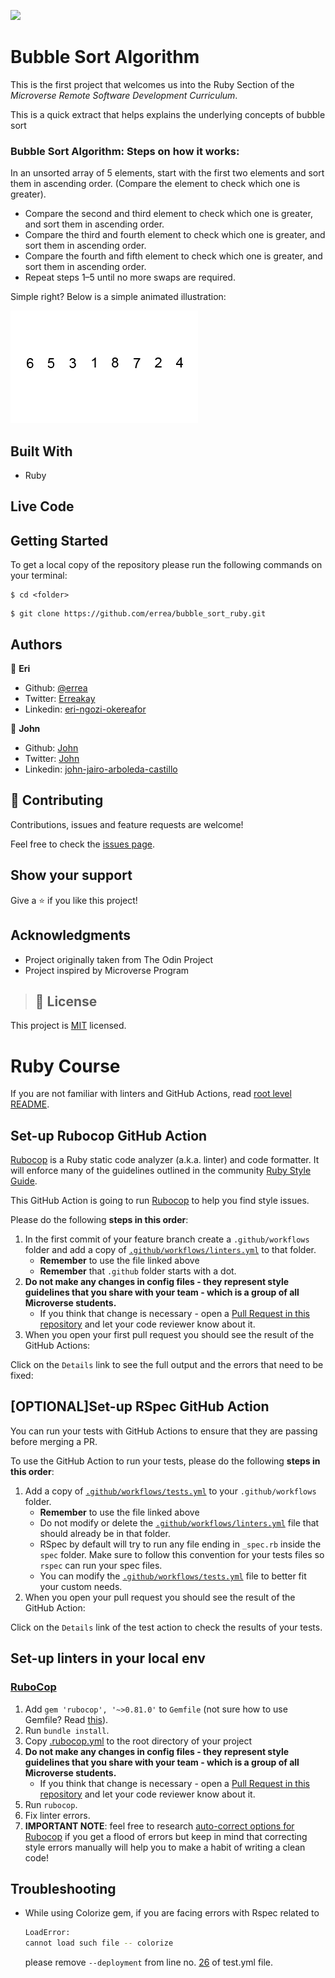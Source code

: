 ![](https://img.shields.io/badge/Microverse-blueviolet)

# Bubble Sort Algorithm

This is the first project that welcomes us into the Ruby Section of the *Microverse Remote Software Development Curriculum*.

This is a quick extract that helps explains the underlying concepts of bubble sort

### Bubble Sort Algorithm: Steps on how it works:

In an unsorted array of 5 elements, start with the first two elements and sort them in ascending order. (Compare the element to check which one is greater).

- Compare the second and third element to check which one is greater, and sort them in ascending order.
- Compare the third and fourth element to check which one is greater, and sort them in ascending order.
- Compare the fourth and fifth element to check which one is greater, and sort them in ascending order.
- Repeat steps 1–5 until no more swaps are required.

Simple right? Below is a simple animated illustration:

![screenshot](./img/illustration.gif)

## Built With

- Ruby

## Live Code

<!---[Eri Solution](https://repl.it/@eri/Bubble-Sort#bubblesort.rb)

[John Solution](https://repl.it/@john/Bubble-Sort#bubblesort.rb)  --->

## Getting Started

To get a local copy of the repository please run the following commands on your terminal:

```
$ cd <folder>
```

```
$ git clone https://github.com/errea/bubble_sort_ruby.git
```

## Authors

👤 **Eri**

- Github: [@errea](https://github.com/errea/)
- Twitter: [Erreakay](https://twitter.com/Erreakay)
- Linkedin: [eri-ngozi-okereafor](https://www.linkedin.com/in/eri-ngozi-okereafor/)

👤 **John**

- Github: [John](https://github.com/John-Arboleda)
- Twitter: [John](https://twitter.com/John_J_Arboleda
)
- Linkedin: [john-jairo-arboleda-castillo](https://www.linkedin.com/in/john-jairo-arboleda-castillo/)

## 🤝 Contributing

Contributions, issues and feature requests are welcome!

Feel free to check the [issues page](https://github.com/jacobrees/Bubble-Sort/issues).

## Show your support

Give a ⭐️ if you like this project!

## Acknowledgments

- Project originally taken from The Odin Project
- Project inspired by Microverse Program

>## 📝 License

This project is [MIT](./LICENSE) licensed.

# Ruby Course

If you are not familiar with linters and GitHub Actions, read [root level README](../README.md).

## Set-up Rubocop GitHub Action

[Rubocop](https://www.rubocop.org/) is a Ruby static code analyzer (a.k.a. linter) and code formatter. It will enforce many of the guidelines outlined in the community [Ruby Style Guide](https://rubystyle.guide/).

This GitHub Action is going to run [Rubocop](https://docs.rubocop.org/en/stable/) to help you find style issues.

Please do the following **steps in this order**:

1. In the first commit of your feature branch create a `.github/workflows` folder and add a copy of [`.github/workflows/linters.yml`](.github/workflows/linters.yml) to that folder.
    - **Remember** to use the file linked above
    - **Remember** that `.github` folder starts with a dot.
2. **Do not make any changes in config files - they represent style guidelines that you share with your team - which is a group of all Microverse students.**
    - If you think that change is necessary - open a [Pull Request in this repository](../README.md#contributing) and let your code reviewer know about it.
3. When you open your first pull request you should see the result of the GitHub Actions:

Click on the `Details` link to see the full output and the errors that need to be fixed:

## [OPTIONAL]Set-up RSpec GitHub Action

You can run your tests with GitHub Actions to ensure that they are passing before merging a PR.

To use the GitHub Action to run your tests, please do the following **steps in this order**:

1. Add a copy of [`.github/workflows/tests.yml`](.github/workflows/tests.yml) to your `.github/workflows` folder.
    - **Remember** to use the file linked above
    - Do not modify or delete the [`.github/workflows/linters.yml`](.github/workflows/linters.yml) file that should already be in that folder.
    - RSpec by default will try to run any file ending in `_spec.rb` inside the `spec` folder. Make sure to follow this convention for your tests files so `rspec` can run your spec files.
    - You can modify the [`.github/workflows/tests.yml`](.github/workflows/tests.yml) file to better fit your custom needs.
3. When you open your pull request you should see the result of the GitHub Action:

Click on the `Details` link of the test action to check the results of your tests.

## Set-up linters in your local env

### [RuboCop](https://docs.rubocop.org/en/stable/)

1. Add `gem 'rubocop', '~>0.81.0'` to `Gemfile` (not sure how to use Gemfile? Read [this](https://bundler.io/v1.15/guides/bundler_setup.html)).
2. Run `bundle install`.
3. Copy [.rubocop.yml](./.rubocop.yml) to the root directory of your project
4. **Do not make any changes in config files - they represent style guidelines that you share with your team - which is a group of all Microverse students.**
    - If you think that change is necessary - open a [Pull Request in this repository](../README.md#contributing) and let your code reviewer know about it.
5. Run `rubocop`.
6. Fix linter errors.
7. **IMPORTANT NOTE**: feel free to research [auto-correct options for Rubocop](https://rubocop.readthedocs.io/en/latest/auto_correct/) if you get a flood of errors but keep in mind that correcting style errors manually will help you to make a habit of writing a clean code!

## Troubleshooting

- While using Colorize gem, if you are facing errors with Rspec related to
    ```bash
    LoadError:
    cannot load such file -- colorize
    ```
    please remove ```--deployment``` from line no. [26](https://github.com/shubham14p3/Ruby-capstone-project/blob/ca86784cc88bea7c933e329c0953f07e21bcf6ca/.github/workflows/tests.yml#L16) of test.yml file.